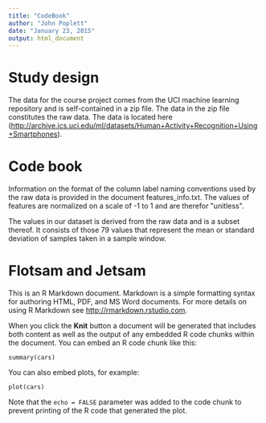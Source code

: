 ```yaml
---
title: "CodeBook"
author: "John Poplett"
date: "January 23, 2015"
output: html_document
---
```


# Study design
The data for the course project comes from the UCI machine learning repository and is self-contained in a zip file. The data in the zip file constitutes the raw data. The data is located here (http://archive.ics.uci.edu/ml/datasets/Human+Activity+Recognition+Using+Smartphones). 

# Code book

Information on the format of the column label naming conventions used by the raw data is provided in the document features_info.txt. The values of features are normalized on a scale of -1 to 1 and are
therefor "unitless".

The values in our dataset is derived from the raw data and is a subset thereof. It consists of those 79 values that represent the mean or standard deviation of samples taken in a sample window.



# Flotsam and Jetsam
This is an R Markdown document. Markdown is a simple formatting syntax for authoring HTML, PDF, and MS Word documents. For more details on using R Markdown see <http://rmarkdown.rstudio.com>.

When you click the **Knit** button a document will be generated that includes both content as well as the output of any embedded R code chunks within the document. You can embed an R code chunk like this:

```{r}
summary(cars)
```

You can also embed plots, for example:

```{r, echo=FALSE}
plot(cars)
```

Note that the `echo = FALSE` parameter was added to the code chunk to prevent printing of the R code that generated the plot.
